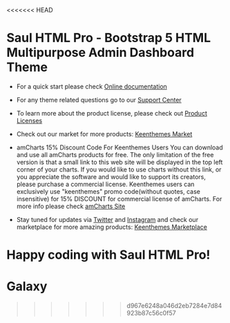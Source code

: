 <<<<<<< HEAD
# Saul HTML Pro - Bootstrap 5 HTML Multipurpose Admin Dashboard Theme

- For a quick start please check [Online documentation](https://preview.keenthemes.com/html/saul-html-pro/docs)

- For any theme related questions go to our [Support Center](https://devs.keenthemes.com)

- To learn more about the product license, please check out [Product Licenses](https://keenthemes.com/licensing)

- Check out our market for more products: [Keenthemes Market](https://keenthemes.com)

- amCharts 15% Discount Code For Keenthemes Users
  You can download and use all amCharts products for free. The only limitation of the free version is that a small link to this web site will be 
  displayed in the top left corner of your charts. If you would like to use charts without this link, or you appreciate the software and would 
  like to support its creators, please purchase a commercial license. Keenthemes users can exclusively use "keenthemes" promo 
  code(without quotes, case insensitive) for 15% DISCOUNT for commercial license of amCharts. 
  For more info please check [amCharts Site](https://www.amcharts.com/)

- Stay tuned for updates via [Twitter](https://twitter.com/keenthemes) and [Instagram](https://instagram.com/keenthemes) and 
  check our marketplace for more amazing products: [Keenthemes Marketplace](https://keenthemes.com)

Happy coding with Saul HTML Pro!
=======
# Galaxy
>>>>>>> d967e6248a046d2eb7284e7d84923b87c56c0f57
